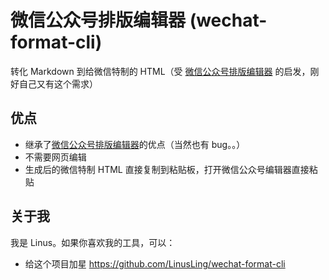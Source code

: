 # 微信公众号排版编辑器 (wechat-format-cli)

转化 Markdown 到给微信特制的 HTML（受 [微信公众号排版编辑器](https://github.com/lyricat/wechat-format) 的启发，刚好自己又有这个需求）

## 优点

- 继承了[微信公众号排版编辑器](https://github.com/lyricat/wechat-format)的优点（当然也有 bug。。）
- 不需要网页编辑
- 生成后的微信特制 HTML 直接复制到粘贴板，打开微信公众号编辑器直接粘贴

## 关于我

我是 Linus。如果你喜欢我的工具，可以：

- 给这个项目加星 https://github.com/LinusLing/wechat-format-cli

